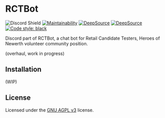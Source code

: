 # RCTBot

![Discord Shield](https://discordapp.com/api/guilds/210131920611311616/widget.png?style=shield) [![Maintainability](https://api.codeclimate.com/v1/badges/4ed47a9dcca4dbba7947/maintainability)](https://codeclimate.com/github/djuresic/rctbot-discord/maintainability) [![DeepSource](https://deepsource.io/gh/djuresic/rctbot-discord.svg/?label=active+issues)](https://deepsource.io/gh/djuresic/rctbot-discord/?ref=repository-badge) [![DeepSource](https://deepsource.io/gh/djuresic/rctbot-discord.svg/?label=resolved+issues)](https://deepsource.io/gh/djuresic/rctbot-discord/?ref=repository-badge) [![Code style: black](https://img.shields.io/badge/code%20style-black-000000.svg)](https://github.com/psf/black)

Discord part of RCTBot, a chat bot for Retail Candidate Testers, Heroes of Newerth volunteer community position.

\(overhaul, work in progress\)

## Installation

\(WIP\)

## License

Licensed under the [GNU AGPL v3](https://www.gnu.org/licenses/agpl-3.0.html) license.

